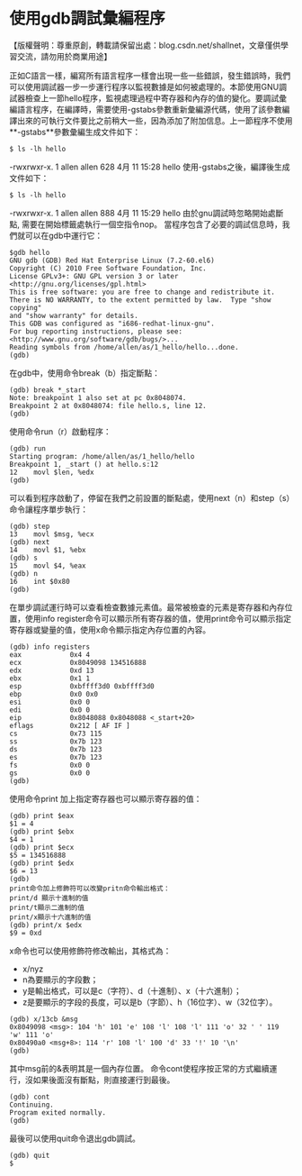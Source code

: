 # 使用gdb調試彙編程序

【版權聲明：尊重原創，轉載請保留出處：blog.csdn.net/shallnet，文章僅供學習交流，請勿用於商業用途】

正如C語言一樣，編寫所有語言程序一樣會出現一些一些錯誤，發生錯誤時，我們可以使用調試器一步一步運行程序以監視數據是如何被處理的。本節使用GNU調試器檢查上一節hello程序，監視處理過程中寄存器和內存的值的變化。要調試彙編語言程序，在編譯時，需要使用-gstabs參數重新彙編源代碼，使用了該參數編譯出來的可執行文件要比之前稍大一些，因為添加了附加信息。上一節程序不使用**-gstabs**參數彙編生成文件如下：
```
$ ls -lh hello
```
-rwxrwxr-x. 1 allen allen 628 4月  11 15:28 hello
使用-gstabs之後，編譯後生成文件如下：
```
$ ls -lh hello
```
-rwxrwxr-x. 1 allen allen 888 4月  11 15:29 hello
由於gnu調試時忽略開始處斷點, 需要在開始標籤處執行一個空指令nop。
當程序包含了必要的調試信息時，我們就可以在gdb中運行它：
```
$gdb hello
GNU gdb (GDB) Red Hat Enterprise Linux (7.2-60.el6)
Copyright (C) 2010 Free Software Foundation, Inc.
License GPLv3+: GNU GPL version 3 or later <http://gnu.org/licenses/gpl.html>
This is free software: you are free to change and redistribute it.
There is NO WARRANTY, to the extent permitted by law.  Type "show copying"
and "show warranty" for details.
This GDB was configured as "i686-redhat-linux-gnu".
For bug reporting instructions, please see:
<http://www.gnu.org/software/gdb/bugs/>...
Reading symbols from /home/allen/as/1_hello/hello...done.
(gdb)
```


在gdb中，使用命令break（b）指定斷點：
```
(gdb) break *_start
Note: breakpoint 1 also set at pc 0x8048074.
Breakpoint 2 at 0x8048074: file hello.s, line 12.
(gdb)
```
使用命令run（r）啟動程序：
```
(gdb) run
Starting program: /home/allen/as/1_hello/hello
Breakpoint 1, _start () at hello.s:12
12    movl $len, %edx
(gdb)
```

可以看到程序啟動了，停留在我們之前設置的斷點處，使用next（n）和step（s）命令讓程序單步執行：
```
(gdb) step
13    movl $msg, %ecx
(gdb) next
14    movl $1, %ebx
(gdb) s
15    movl $4, %eax
(gdb) n
16    int $0x80
(gdb)
```
在單步調試運行時可以查看檢查數據元素值。最常被檢查的元素是寄存器和內存位置，使用info register命令可以顯示所有寄存器的值，使用print命令可以顯示指定寄存器或變量的值，使用x命令顯示指定內存位置的內容。
```
(gdb) info registers
eax            0x4 4
ecx            0x8049098 134516888
edx            0xd 13
ebx            0x1 1
esp            0xbffff3d0 0xbffff3d0
ebp            0x0 0x0
esi            0x0 0
edi            0x0 0
eip            0x8048088 0x8048088 <_start+20>
eflags         0x212 [ AF IF ]
cs             0x73 115
ss             0x7b 123
ds             0x7b 123
es             0x7b 123
fs             0x0 0
gs             0x0 0
(gdb)
```
使用命令print 加上指定寄存器也可以顯示寄存器的值：
```
(gdb) print $eax
$1 = 4
(gdb) print $ebx
$4 = 1
(gdb) print $ecx
$5 = 134516888
(gdb) print $edx
$6 = 13
(gdb)
print命令加上修飾符可以改變pritn命令輸出格式：
print/d 顯示十進制的值
print/t顯示二進制的值
print/x顯示十六進制的值
(gdb) print/x $edx
$9 = 0xd
```
x命令也可以使用修飾符修改輸出，其格式為：
- x/nyz
- n為要顯示的字段數；
- y是輸出格式，可以是c（字符）、d（十進制）、x（十六進制）；
- z是要顯示的字段的長度，可以是b（字節）、h（16位字）、w（32位字）。
```
(gdb) x/13cb &msg
0x8049098 <msg>: 104 'h' 101 'e' 108 'l' 108 'l' 111 'o' 32 ' ' 119 'w' 111 'o'
0x80490a0 <msg+8>: 114 'r' 108 'l' 100 'd' 33 '!' 10 '\n'
(gdb)
```
其中msg前的&表明其是一個內存位置。
命令cont使程序按正常的方式繼續運行，沒如果後面沒有斷點，則直接運行到最後。
```
(gdb) cont
Continuing.
Program exited normally.
(gdb)
```
最後可以使用quit命令退出gdb調試。
```
(gdb) quit
$
```
